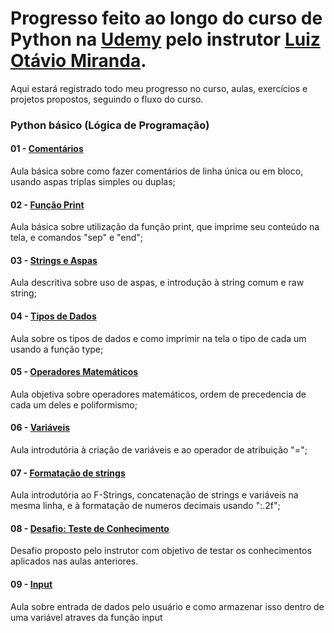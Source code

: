# Progresso feito ao longo do curso de Python na [Udemy](https://www.udemy.com) pelo instrutor [Luiz Otávio Miranda](https://www.linkedin.com/in/todoespacoonline).
Aqui estará registrado todo meu progresso no curso, aulas, exercícios e projetos propostos, seguindo o fluxo do curso. 

### Python básico (Lógica de Programação)

#### 01 - [Comentários](https://github.com/idfgabe/udemy_python_progress_2022/blob/main/01_comentarios.py) <br>
Aula básica sobre como fazer comentários de linha única ou em bloco, usando aspas triplas simples ou duplas;

#### 02 - [Função Print](https://github.com/idfgabe/udemy_python_progress_2022/blob/main/02_comando_print.py) <br>
Aula básica sobre utilização da função print, que imprime seu conteúdo na tela, e comandos "sep" e "end";

#### 03 - [Strings e Aspas](https://github.com/idfgabe/udemy_python_progress_2022/blob/main/03_strings_e_aspas.py) <br>
Aula descritiva sobre uso de aspas, e introdução à string comum e raw string;

#### 04 - [Tipos de Dados](https://github.com/idfgabe/udemy_python_progress_2022/blob/main/04_tipos_de_dados.py) <br>
Aula sobre os tipos de dados e como imprimir na tela o tipo de cada um usando a função type;

#### 05 - [Operadores Matemáticos](https://github.com/idfgabe/udemy_python_progress_2022/blob/main/05_operadores_matematicos.py) <br>
Aula objetiva sobre operadores matemáticos, ordem de precedencia de cada um deles e poliformismo;

#### 06 - [Variáveis](https://github.com/idfgabe/udemy_python_progress_2022/blob/main/06_variaveis.py) <br>
Aula introdutória à criação de variáveis e ao operador de atribuição "=";

#### 07 - [Formatação de strings](https://github.com/idfgabe/udemy_python_progress_2022/blob/main/07_formatacao_de_strings.py) <br>
Aula introdutória ao F-Strings, concatenação de strings e variáveis na mesma linha, e à formatação de numeros decimais usando ":.2f"; 

#### 08 - [Desafio: Teste de Conhecimento](https://github.com/idfgabe/udemy_python_progress_2022/blob/main/08_desafio_teste_de_conhecimento.py) <br>
Desafio proposto pelo instrutor com objetivo de testar os conhecimentos aplicados nas aulas anteriores.

#### 09 - [Input](https://github.com/idfgabe/udemy_python_progress_2022/blob/main/09_input.py) <br> 
Aula sobre entrada de dados pelo usuário e como armazenar isso dentro de uma variável atraves da função input
